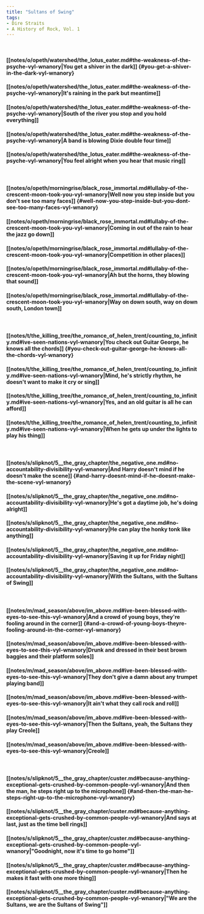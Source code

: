```yaml
---
title: "Sultans of Swing"
tags:
- Dire Straits
- A History of Rock, Vol. 1
---
```

&nbsp;
#### [[notes/o/opeth/watershed/the_lotus_eater.md#the-weakness-of-the-psyche-vyl-wnanory|You get a shiver in the dark]] {#you-get-a-shiver-in-the-dark-vyl-wnanory}
#### [[notes/o/opeth/watershed/the_lotus_eater.md#the-weakness-of-the-psyche-vyl-wnanory|It's raining in the park but meantime]]
#### [[notes/o/opeth/watershed/the_lotus_eater.md#the-weakness-of-the-psyche-vyl-wnanory|South of the river you stop and you hold everything]]
#### [[notes/o/opeth/watershed/the_lotus_eater.md#the-weakness-of-the-psyche-vyl-wnanory|A band is blowing Dixie double four time]]
#### [[notes/o/opeth/watershed/the_lotus_eater.md#the-weakness-of-the-psyche-vyl-wnanory|You feel alright when you hear that music ring]]
&nbsp;
#### [[notes/o/opeth/morningrise/black_rose_immortal.md#lullaby-of-the-crescent-moon-took-you-vyl-wnanory|Well now you step inside but you don't see too many faces]] {#well-now-you-step-inside-but-you-dont-see-too-many-faces-vyl-wnanory}
#### [[notes/o/opeth/morningrise/black_rose_immortal.md#lullaby-of-the-crescent-moon-took-you-vyl-wnanory|Coming in out of the rain to hear the jazz go down]]
#### [[notes/o/opeth/morningrise/black_rose_immortal.md#lullaby-of-the-crescent-moon-took-you-vyl-wnanory|Competition in other places]]
#### [[notes/o/opeth/morningrise/black_rose_immortal.md#lullaby-of-the-crescent-moon-took-you-vyl-wnanory|Ah but the horns, they blowing that sound]]
#### [[notes/o/opeth/morningrise/black_rose_immortal.md#lullaby-of-the-crescent-moon-took-you-vyl-wnanory|Way on down south, way on down south, London town]]
&nbsp;
#### [[notes/t/the_killing_tree/the_romance_of_helen_trent/counting_to_infinity.md#ive-seen-nations-vyl-wnanory|You check out Guitar George, he knows all the chords]] {#you-check-out-guitar-george-he-knows-all-the-chords-vyl-wnanory}
#### [[notes/t/the_killing_tree/the_romance_of_helen_trent/counting_to_infinity.md#ive-seen-nations-vyl-wnanory|Mind, he's strictly rhythm, he doesn't want to make it cry or sing]]
#### [[notes/t/the_killing_tree/the_romance_of_helen_trent/counting_to_infinity.md#ive-seen-nations-vyl-wnanory|Yes, and an old guitar is all he can afford]]
#### [[notes/t/the_killing_tree/the_romance_of_helen_trent/counting_to_infinity.md#ive-seen-nations-vyl-wnanory|When he gets up under the lights to play his thing]]
&nbsp;
#### [[notes/s/slipknot/5__the_gray_chapter/the_negative_one.md#no-accountability-divisibility-vyl-wnanory|And Harry doesn't mind if he doesn't make the scene]] {#and-harry-doesnt-mind-if-he-doesnt-make-the-scene-vyl-wnanory}
#### [[notes/s/slipknot/5__the_gray_chapter/the_negative_one.md#no-accountability-divisibility-vyl-wnanory|He's got a daytime job, he's doing alright]]
#### [[notes/s/slipknot/5__the_gray_chapter/the_negative_one.md#no-accountability-divisibility-vyl-wnanory|He can play the honky tonk like anything]]
#### [[notes/s/slipknot/5__the_gray_chapter/the_negative_one.md#no-accountability-divisibility-vyl-wnanory|Saving it up for Friday night]]
#### [[notes/s/slipknot/5__the_gray_chapter/the_negative_one.md#no-accountability-divisibility-vyl-wnanory|With the Sultans, with the Sultans of Swing]]
&nbsp;
#### [[notes/m/mad_season/above/im_above.md#ive-been-blessed-with-eyes-to-see-this-vyl-wnanory|And a crowd of young boys, they're fooling around in the corner]] {#and-a-crowd-of-young-boys-theyre-fooling-around-in-the-corner-vyl-wnanory}
#### [[notes/m/mad_season/above/im_above.md#ive-been-blessed-with-eyes-to-see-this-vyl-wnanory|Drunk and dressed in their best brown baggies and their platform soles]]
#### [[notes/m/mad_season/above/im_above.md#ive-been-blessed-with-eyes-to-see-this-vyl-wnanory|They don't give a damn about any trumpet playing band]]
#### [[notes/m/mad_season/above/im_above.md#ive-been-blessed-with-eyes-to-see-this-vyl-wnanory|It ain't what they call rock and roll]]
#### [[notes/m/mad_season/above/im_above.md#ive-been-blessed-with-eyes-to-see-this-vyl-wnanory|Then the Sultans, yeah, the Sultans they play Creole]]
#### [[notes/m/mad_season/above/im_above.md#ive-been-blessed-with-eyes-to-see-this-vyl-wnanory|Creole]]
&nbsp;
#### [[notes/s/slipknot/5__the_gray_chapter/custer.md#because-anything-exceptional-gets-crushed-by-common-people-vyl-wnanory|And then the man, he steps right up to the microphone]] {#and-then-the-man-he-steps-right-up-to-the-microphone-vyl-wnanory}
#### [[notes/s/slipknot/5__the_gray_chapter/custer.md#because-anything-exceptional-gets-crushed-by-common-people-vyl-wnanory|And says at last, just as the time bell rings]]
#### [[notes/s/slipknot/5__the_gray_chapter/custer.md#because-anything-exceptional-gets-crushed-by-common-people-vyl-wnanory|"Goodnight, now it's time to go home"]]
#### [[notes/s/slipknot/5__the_gray_chapter/custer.md#because-anything-exceptional-gets-crushed-by-common-people-vyl-wnanory|Then he makes it fast with one more thing]]
#### [[notes/s/slipknot/5__the_gray_chapter/custer.md#because-anything-exceptional-gets-crushed-by-common-people-vyl-wnanory|"We are the Sultans, we are the Sultans of Swing"]]
